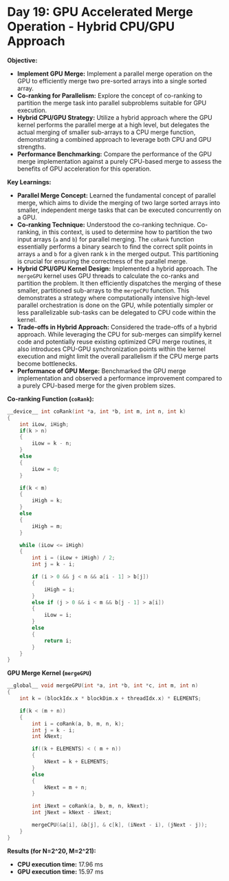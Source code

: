 # Day 19: GPU Accelerated Merge Operation - Hybrid CPU/GPU Approach

**Objective:**
- **Implement GPU Merge:** Implement a parallel merge operation on the GPU to efficiently merge two pre-sorted arrays into a single sorted array.
- **Co-ranking for Parallelism:** Explore the concept of co-ranking to partition the merge task into parallel subproblems suitable for GPU execution.
- **Hybrid CPU/GPU Strategy:** Utilize a hybrid approach where the GPU kernel performs the parallel merge at a high level, but delegates the actual merging of smaller sub-arrays to a CPU merge function, demonstrating a combined approach to leverage both CPU and GPU strengths.
- **Performance Benchmarking:** Compare the performance of the GPU merge implementation against a purely CPU-based merge to assess the benefits of GPU acceleration for this operation.

**Key Learnings:**
- **Parallel Merge Concept:** Learned the fundamental concept of parallel merge, which aims to divide the merging of two large sorted arrays into smaller, independent merge tasks that can be executed concurrently on a GPU.
- **Co-ranking Technique:** Understood the co-ranking technique. Co-ranking, in this context, is used to determine how to partition the two input arrays (`a` and `b`) for parallel merging. The `coRank` function essentially performs a binary search to find the correct split points in arrays `a` and `b` for a given rank `k` in the merged output. This partitioning is crucial for ensuring the correctness of the parallel merge.
- **Hybrid CPU/GPU Kernel Design:** Implemented a hybrid approach. The `mergeGPU` kernel uses GPU threads to calculate the co-ranks and partition the problem. It then efficiently dispatches the merging of these smaller, partitioned sub-arrays to the `mergeCPU` function. This demonstrates a strategy where computationally intensive high-level parallel orchestration is done on the GPU, while potentially simpler or less parallelizable sub-tasks can be delegated to CPU code within the kernel.
- **Trade-offs in Hybrid Approach:**  Considered the trade-offs of a hybrid approach. While leveraging the CPU for sub-merges can simplify kernel code and potentially reuse existing optimized CPU merge routines, it also introduces CPU-GPU synchronization points within the kernel execution and might limit the overall parallelism if the CPU merge parts become bottlenecks.
- **Performance of GPU Merge:** Benchmarked the GPU merge implementation and observed a performance improvement compared to a purely CPU-based merge for the given problem sizes.

**Co-ranking Function (`coRank`):**
```c
__device__ int coRank(int *a, int *b, int m, int n, int k)
{
    int iLow, iHigh;
    if(k > n)
    {
        iLow = k - n;
    }
    else
    {
        iLow = 0;
    }

    if(k < m)
    {
        iHigh = k;
    }
    else
    {
        iHigh = m;
    }

    while (iLow <= iHigh)
    {
        int i = (iLow + iHigh) / 2;
        int j = k - i;

        if (i > 0 && j < n && a[i - 1] > b[j])
        {
            iHigh = i;
        }
        else if (j > 0 && i < m && b[j - 1] > a[i])
        {
            iLow = i;
        }
        else
        {
            return i;
        }
    }
}
```

**GPU Merge Kernel (`mergeGPU`)**
```c
__global__ void mergeGPU(int *a, int *b, int *c, int m, int n)
{
    int k = (blockIdx.x * blockDim.x + threadIdx.x) * ELEMENTS;

    if(k < (m + n))
    {
        int i = coRank(a, b, m, n, k);
        int j = k - i;
        int kNext;

        if((k + ELEMENTS) < ( m + n))
        {
            kNext = k + ELEMENTS;
        }
        else
        {
            kNext = m + n;    
        }

        int iNext = coRank(a, b, m, n, kNext);
        int jNext = kNext - iNext;

        mergeCPU(&a[i], &b[j], & c[k], (iNext - i), (jNext - j));
    }
}
```

**Results (for N=2^20, M=2^21):**
- **CPU execution time:** 17.96 ms
- **GPU execution time:** 15.97 ms